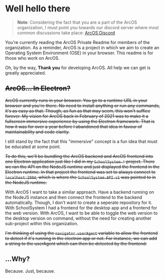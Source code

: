 # Well hello there

> **Note**: Considering the fact that you are a part of the ArcOS organization, I must point you towards our discord server where most common discussions take place: [ArcOS Discord](https://discord.gg/ARjRM6uNqf)

You're currently reading the ArcOS Private Readme for members of the organization. As a reminder, ArcOS is a project in which we aim to create an Operating System Environment (OSE) in your browser. This readme is for those who work on ArcOS.

Oh, by the way, **Thank you** for developing ArcOS. All help we can get is greatly appreciated.

## ~~ArcOS... In Electron?~~

~~ArcOS currently runs in your browser. You go to a runtime URL in your browser and you're there. No need to install anything or run any commands, it's as easy as that. Though, as fun as that may seem, this won't suffice forever. My vision for ArcOS back in February of 2021 was to make it a fullscreen immersive experience by using the Electron framework. That is how it was for over a year before I abandoned that idea in favour of maintainability and code clarity.~~

I still stand by the fact that this "immersive" concept is a fun idea that must be educated at some point.

~~To do this, we'll be bundling the ArcOS backend and ArcOS frontend into one Electron application just like I did in my `SchoolSystem-*` project. There we ran the API on the NodeJS runtime and just displayed the frontend in the Electron runtime. In that project the frontend was set to always connect to `localhost:2804`, which is where the `SchoolSystem-API-v1` was pointed to in the NodeJS runtime.~~

With ArcOS I want to take a similar approach. Have a backend running on the NodeJS instance and then connect the frontend to the backend automatically. Though, I don't want to create a seperate repository for it. With SchoolSystem I had a frontend for the desktop app and a frontend for the web version. With ArcOS, I want to be able to toggle the web version to the desktop version on command, without the need for creating another sub-project within this organization.

~~I'm thinking of using the `navigator.userAgent` variable to allow the frontend to detect if it's running in the electron app or not. For instance, we can add a string to the userAgent which can then be detected by the frontend:~~

## ...Why?

Because. Just, because.
